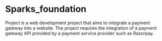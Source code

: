 # Sparks_foundation
Project is a web development project that aims to integrate a payment gateway into a website. The project requires the integration of a payment gateway API provided by a payment service provider such as Razorpay. 
